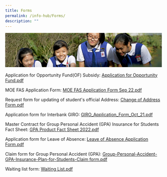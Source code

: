 ```yaml
---
title: Forms
permalink: /info-hub/Forms/
description: ""
---
```

![](/images/Learning-@-St-Nicks_v2.jpg)


Application for Opportunity Fund(OF) Subsidy: [Application for Opportunity Fund.pdf](/files/Application%20for%20Opportunity%20Fund.pdf)

MOE FAS Application Form: [MOE FAS Application Form Sep 22.pdf](/files/GGAS_Application%20Form.pdf)

Request form for updating of student's official Address: [Change of Address Form.pdf](/files/Change%20of%20Address%20Form.pdf)

Application form for Interbank GIRO: [GIRO_Application_Form_Oct_21.pdf](/files/giro_application_form_oct%202021.pdf)

Master Contract for Group Personal Accident (GPA) Insurance for Students Fact Sheet: [GPA Product Fact Sheet 2022.pdf](/files/Product%20Fact%20Sheet%20Year%202022%20Sep%202022.pdf)

Application form for Leave of Absence: [Leave of Absence Application Form.pdf](/files/Leave%20of%20Absence%20Application%20Form.pdf)

Claim form for Group Personal Accident (GPA): [Group-Personal-Accident-GPA-Insurance-Plan-for-Students-Claim form.pdf](/files/Group-Personal-Accident-GPA-Insurance-Plan-for-Students-Claim%20form.pdf)

Waiting list form: [Waiting List.pdf](/files/Waiting%20List.pdf)